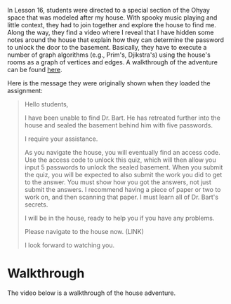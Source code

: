 ---
---

In Lesson 16, students were directed to a special section of the Ohyay space that was modeled after my house. With spooky music playing and little context, they had to join together and explore the house to find me. Along the way, they find a video where I reveal that I have hidden some notes around the house that explain how they can determine the password to unlock the door to the basement. Basically, they have to execute a number of graph algorithms (e.g., Prim's, Djikstra's) using the house's rooms as a graph of vertices and edges. A walkthrough of the adventure can be found [here](TODO).

Here is the message they were originally shown when they loaded the assignment:


> Hello students,
> 
> I have been unable to find Dr. Bart. He has retreated further into the house and sealed the basement behind him with five passwords.
> 
> I require your assistance.
>
> As you navigate the house, you will eventually find an access code. Use the access code to unlock this quiz, which will then allow you input 5 passwords to unlock the sealed basement.
> When you submit the quiz, you will be expected to also submit the work you did to get to the answer. You must show how you got the answers, not just submit the answers. I recommend having a piece of paper or two to work on, and then scanning that paper. I must learn all of Dr. Bart's secrets.
>
> I will be in the house, ready to help you if you have any problems.
>
> Please navigate to the house now. (LINK)
>
> I look forward to watching you.

# Walkthrough

The video below is a walkthrough of the house adventure.